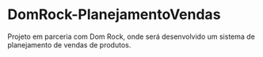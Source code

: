 # DomRock-PlanejamentoVendas
Projeto em parceria com Dom Rock, onde será desenvolvido um sistema de planejamento de vendas de produtos.

